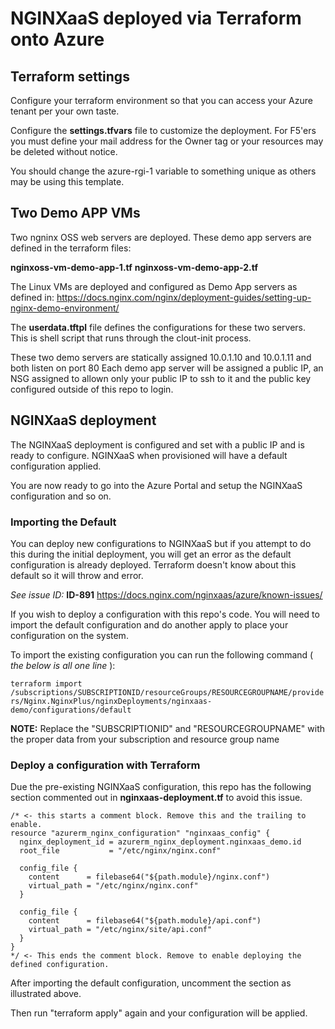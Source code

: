 # NGINXaaS deployed via Terraform onto Azure

## Terraform settings
Configure your terraform environment so that you can access your Azure tenant per your own taste.

Configure the **settings.tfvars** file to customize the deployment. For F5'ers you must define your mail address 
for the Owner tag or your resources may be deleted without notice.

You should change the azure-rgi-1 variable to something unique as others may be using this template.

## Two Demo APP VMs
Two ngninx OSS web servers are deployed. 
These demo app servers are defined in the terraform files:


**nginxoss-vm-demo-app-1.tf** 
**nginxoss-vm-demo-app-2.tf** 


The Linux VMs are deployed and configured as Demo App servers as defined in:
https://docs.nginx.com/nginx/deployment-guides/setting-up-nginx-demo-environment/

The **userdata.tftpl** file defines the configurations for these two servers.
This is shell script that runs through the clout-init process.

These two demo servers are statically assigned 10.0.1.10 and 10.0.1.11 and both listen on port 80
Each demo app server will be assigned a public IP, an NSG assigned to allown only your public IP to ssh
to it and the public key configured outside of this repo to login.

## NGINXaaS deployment
The NGINXaaS deployment is configured and set with a public IP and is ready to configure.
NGINXaaS when provisioned will have a default configuration applied. 

You are now ready to go into the Azure Portal and setup the NGINXaaS configuration and so on.

### Importing the Default

You can deploy new configurations to NGINXaaS but if you attempt to do this during the initial deployment, you will get an error as the default configuration is already deployed.
Terraform doesn't know about this default so it will throw and error.

*See issue ID:* **ID-891**
https://docs.nginx.com/nginxaas/azure/known-issues/

If you wish to deploy a configuration with this repo's code. You will need to import the default configuration and do another apply to place your configuration on the system. 

To import the existing configuration you can run the following command ( *the below is all one line* ):

`terraform import /subscriptions/SUBSCRIPTIONID/resourceGroups/RESOURCEGROUPNAME/providers/Nginx.NginxPlus/nginxDeployments/nginxaas-demo/configurations/default`

**NOTE:** Replace the "SUBSCRIPTIONID" and "RESOURCEGROUPNAME" with the proper data from your subscription and resource group name

### Deploy a configuration with Terraform
Due the pre-existing NGINXaaS configuration, this repo has the following section commented out in **nginxaas-deployment.tf** to avoid this issue.

```
/* <- this starts a comment block. Remove this and the trailing to enable.
resource "azurerm_nginx_configuration" "nginxaas_config" {
  nginx_deployment_id = azurerm_nginx_deployment.nginxaas_demo.id
  root_file           = "/etc/nginx/nginx.conf"

  config_file {
    content      = filebase64("${path.module}/nginx.conf")
    virtual_path = "/etc/nginx/nginx.conf"
  }

  config_file {
    content      = filebase64("${path.module}/api.conf")
    virtual_path = "/etc/nginx/site/api.conf"
  }
}
*/ <- This ends the comment block. Remove to enable deploying the defined configuration.
```

After importing the default configuration, uncomment the section as illustrated above.

Then run "terraform apply" again and your configuration will be applied.
